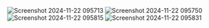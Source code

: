 ![Screenshot 2024-11-22 095713](https://github.com/user-attachments/assets/4fee54e7-7020-4aaf-b6f3-c2f9318de642)
![Screenshot 2024-11-22 095750](https://github.com/user-attachments/assets/dce9db84-aa00-4cd2-a3ec-f12a6ab93af7)
![Screenshot 2024-11-22 095815](https://github.com/user-attachments/assets/054e3530-153e-4ee7-b47b-d3154c195d26)
![Screenshot 2024-11-22 095831](https://github.com/user-attachments/assets/30e8dd89-dafd-4aea-a593-b4bd6e3bc3a6)
